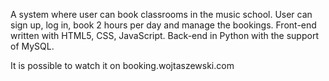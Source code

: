 A system where user can  book classrooms in the music school. User can sign up, log in, book 2 hours per day and manage the bookings. Front-end written with HTML5, CSS, JavaScript. Back-end in Python with the support of MySQL. 

It is possible to watch it on booking.wojtaszewski.com
